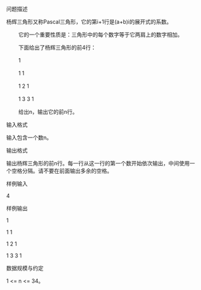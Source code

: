 问题描述

杨辉三角形又称Pascal三角形，它的第i+1行是(a+b)i的展开式的系数。

　　
它的一个重要性质是：三角形中的每个数字等于它两肩上的数字相加。

　　
下面给出了杨辉三角形的前4行：

　　
   1

　　
  1 1

　　
 1 2 1

　　
1 3 3 1

　　
给出n，输出它的前n行。

输入格式

输入包含一个数n。

输出格式

输出杨辉三角形的前n行。每一行从这一行的第一个数开始依次输出，中间使用一个空格分隔。请不要在前面输出多余的空格。

样例输入

4

样例输出

1

1 1

1 2 1

1 3 3 1

数据规模与约定

1 <= n <= 34。